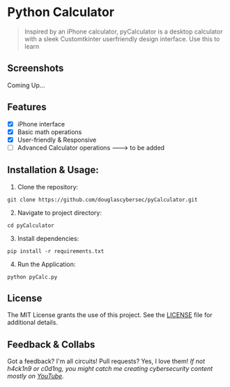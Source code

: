 # **Python Calculator**
> Inspired by an iPhone calculator, pyCalculator is a desktop calculator with a sleek Customtkinter userfriendly design interface. Use this to learn

## Screenshots
Coming Up...

## Features
- [x] iPhone interface
- [x] Basic math operations
- [x] User-friendly & Responsive
- [ ] Advanced Calculator operations ---> to be added

## Installation & Usage:
1. Clone the repository:
```
git clone https://github.com/douglascybersec/pyCalculator.git

```

2. Navigate to project directory:
```
cd pyCalculator

```

3. Install dependencies:
```
pip install -r requirements.txt

```

4. Run the Application:
```
python pyCalc.py

```

## License
The MIT License grants the use of this project. See the [LICENSE](https://github.com/douglascybersec/pyCalculator/blob/master/LICENSE) file for additional details.

## Feedback & Collabs
Got a feedback? I'm all circuits! Pull requests? Yes, I love them! _If not h4ck1n9 or c0d1ng, you might catch me creating cybersecurity content mostly on [YouTube](https://www.youtube.com/@douglascybersec)._
